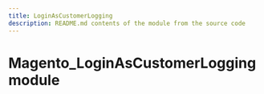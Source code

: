 ```yaml
---
title: LoginAsCustomerLogging
description: README.md contents of the module from the source code
---
```


# Magento_LoginAsCustomerLogging module

